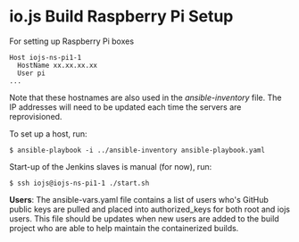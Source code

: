 # io.js Build Raspberry Pi Setup

For setting up Raspberry Pi boxes

```text
Host iojs-ns-pi1-1
  HostName xx.xx.xx.xx
  User pi
...
```

Note that these hostnames are also used in the *ansible-inventory* file.
The IP addresses will need to be updated each time the servers
are reprovisioned.

To set up a host, run:

```text
$ ansible-playbook -i ../ansible-inventory ansible-playbook.yaml
```

Start-up of the Jenkins slaves is manual (for now), run:

```text
$ ssh iojs@iojs-ns-pi1-1 ./start.sh
```

**Users**: The ansible-vars.yaml file contains a list of users who's GitHub
public keys are pulled and placed into authorized_keys for both root and
iojs users. This file should be updates when new users are added to the
build project who are able to help maintain the containerized builds.
